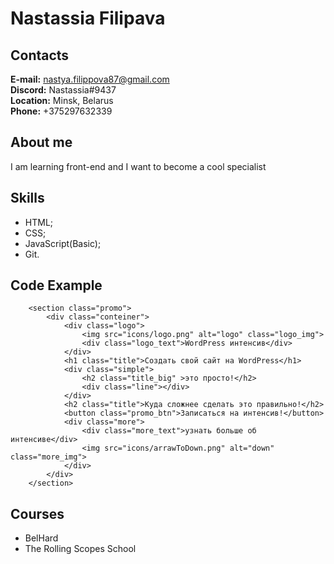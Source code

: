 # Nastassia Filipava
## Contacts
**E-mail:** nastya.filippova87@gmail.com  
**Discord:** Nastassia#9437  
**Location:** Minsk, Belarus  
**Phone:** +375297632339
## About me
I am learning front-end and I want to become a cool specialist
## Skills
* HTML;
* CSS;
* JavaScript(Basic);
* Git.
## Code Example
```
    <section class="promo">
        <div class="conteiner">
            <div class="logo">
                <img src="icons/logo.png" alt="logo" class="logo_img">
                <div class="logo_text">WordPress интенсив</div>
            </div>
            <h1 class="title">Создать свой сайт на WordPress</h1>
            <div class="simple">
                <h2 class="title_big" >это просто!</h2>
                <div class="line"></div>
            </div>
            <h2 class="title">Куда сложнее сделать это правильно!</h2>
            <button class="promo_btn">Записаться на интенсив!</button>
            <div class="more">
                <div class="more_text">узнать больше об интенсиве</div>
                <img src="icons/arrawToDown.png" alt="down" class="more_img">
            </div>
        </div>         
    </section>
```
## Courses
* BelHard
* The Rolling Scopes School
